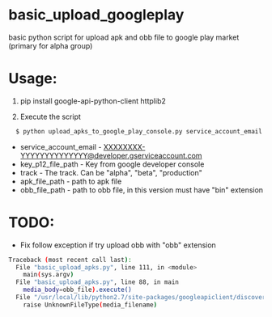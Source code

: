 # basic_upload_googleplay
basic python script for upload apk and obb file to google play market (primary for alpha group)

# Usage:

1. pip install google-api-python-client httplib2

2. Execute the script

```bash
  $ python upload_apks_to_google_play_console.py service_account_email key_p12_file_path track apk_file_path obb_file_path
```

  * service_account_email - XXXXXXXX-YYYYYYYYYYYYYY@developer.gserviceaccount.com
  * key_p12_file_path - Key from google developer console
  * track - The track. Can be "alpha", "beta", "production"
  * apk_file_path - path to apk file
  * obb_file_path - path to obb file, in this version must have "bin" extension


# TODO:

* Fix follow exception if try upload obb with "obb" extension

```bash
Traceback (most recent call last):
  File "basic_upload_apks.py", line 111, in <module>
    main(sys.argv)
  File "basic_upload_apks.py", line 88, in main
    media_body=obb_file).execute()
  File "/usr/local/lib/python2.7/site-packages/googleapiclient/discovery.py", line 684, in method
    raise UnknownFileType(media_filename)
```
